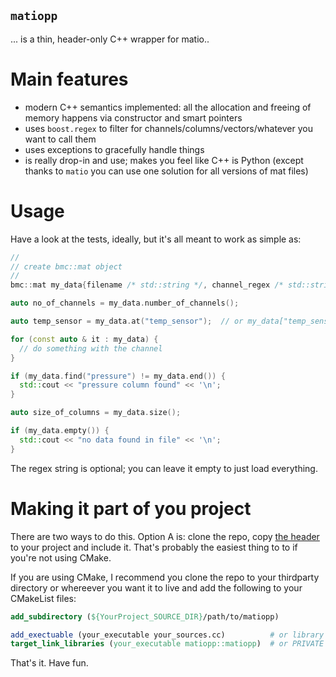`matiopp`
---

... is a thin, header-only C++ wrapper for matio..


Main features
==

- modern C++ semantics implemented: all the allocation and freeing of memory
  happens via constructor and smart pointers
- uses `boost.regex` to filter for channels/columns/vectors/whatever you want
  to call them
- uses exceptions to gracefully handle things
- is really drop-in and use; makes you feel like C++ is Python (except thanks
  to `matio` you can use one solution for all versions of mat files)



Usage
==
Have a look at the tests, ideally, but it's all meant to work as simple as:

```c++
//
// create bmc::mat object
//
bmc::mat my_data{filename /* std::string */, channel_regex /* std::string */};

auto no_of_channels = my_data.number_of_channels();

auto temp_sensor = my_data.at("temp_sensor");  // or my_data["temp_sensor"]

for (const auto & it : my_data) {
  // do something with the channel
}

if (my_data.find("pressure") != my_data.end()) {
  std::cout << "pressure column found" << '\n';
}

auto size_of_columns = my_data.size();

if (my_data.empty()) {
  std::cout << "no data found in file" << '\n';
}
```

The regex string is optional; you can leave it empty to just load everything.


Making it part of you project
==
There are two ways to do this. Option A is: clone the repo, copy [the
header](include/matiopp.h) to your project and include it. That's probably the
easiest thing to to if you're not using CMake.

If you are using CMake, I recommend you clone the repo to your thirdparty
directory or whereever you want it to live and add the following to your
CMakeList files:

```cmake
add_subdirectory (${YourProject_SOURCE_DIR}/path/to/matiopp)

add_exectuable (your_executable your_sources.cc)          # or library
target_link_libraries (your_executable matiopp::matiopp)  # or PRIVATE etc
```

That's it. Have fun.
